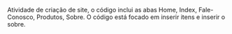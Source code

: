 Atividade de criação de site, o código inclui as abas Home, Index, Fale-Conosco, Produtos, Sobre.
O código está focado em inserir itens e inserir o sobre.


